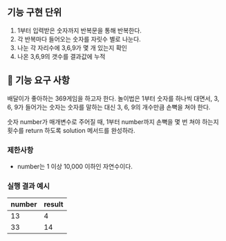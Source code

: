 ## 기능 구현 단위
1. 1부터 입력받은 숫자까지 반복문을 통해 반복한다.
2. 각 반복마다 들어오는 숫자를 자릿수 별로 나눈다.
3. 나눈 각 자리수에 3,6,9가 몇 개 있는지 확인
4. 나온 3,6,9의 갯수를 결과값에 누적

## 🚀 기능 요구 사항

배달이가 좋아하는 369게임을 하고자 한다. 놀이법은 1부터 숫자를 하나씩 대면서, 3, 6, 9가 들어가는 숫자는 숫자를 말하는 대신 3, 6, 9의 개수만큼 손뼉을 쳐야 한다.

숫자 number가 매개변수로 주어질 때, 1부터 number까지 손뼉을 몇 번 쳐야 하는지 횟수를 return 하도록 solution 메서드를 완성하라.

### 제한사항

- number는 1 이상 10,000 이하인 자연수이다.

### 실행 결과 예시

| number | result |
| --- | --- |
| 13 | 4 |
| 33 | 14 |

